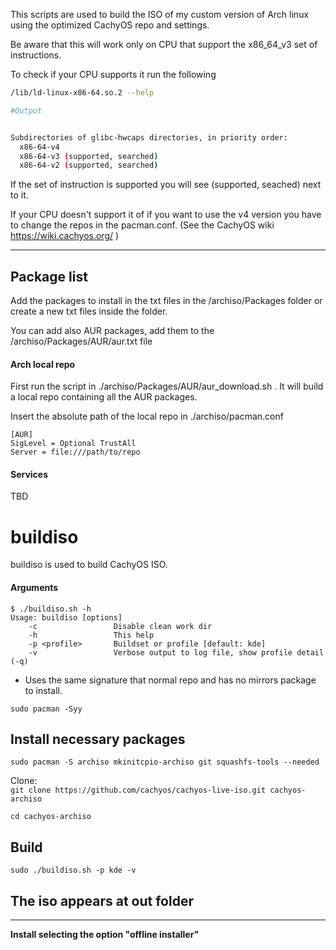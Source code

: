 This scripts are used to build the ISO of my custom version of Arch linux using the optimized CachyOS repo and settings.

Be aware that this will work only on CPU that support the x86_64_v3 set of instructions.

To check if your CPU supports it run the following

```bash
/lib/ld-linux-x86-64.so.2 --help
```

```bash
#Output


Subdirectories of glibc-hwcaps directories, in priority order:
  x86-64-v4
  x86-64-v3 (supported, searched)
  x86-64-v2 (supported, searched)


```

If the set of instruction is supported you will see (supported, seached) next to it.

If your CPU doesn't support it of if you want to use the v4 version you have to change the repos in the pacman.conf. (See the CachyOS wiki https://wiki.cachyos.org/ )

---

## Package list

Add the packages to install in the txt files in the /archiso/Packages folder or create a new txt files inside the folder.

You can add also  AUR packages, add them to the /archiso/Packages/AUR/aur.txt file 

#### Arch local repo

First run the script in ./archiso/Packages/AUR/aur_download.sh . It will build a local repo containing all the AUR packages.

Insert the absolute path of the local repo in ./archiso/pacman.conf

```
[AUR]
SigLevel = Optional TrustAll
Server = file:///path/to/repo
```

#### Services

TBD

# buildiso

buildiso is used to build CachyOS ISO.

#### Arguments

```
$ ./buildiso.sh -h
Usage: buildiso [options]
    -c                 Disable clean work dir
    -h                 This help
    -p <profile>       Buildset or profile [default: kde]
    -v                 Verbose output to log file, show profile detail (-q)
```

* Uses the same signature that normal repo and has no mirrors package to install.

`sudo pacman -Syy`

## Install necessary packages

`sudo pacman -S archiso mkinitcpio-archiso git squashfs-tools --needed`

Clone:\
`git clone https://github.com/cachyos/cachyos-live-iso.git cachyos-archiso`

`cd cachyos-archiso`

## Build

`sudo ./buildiso.sh -p kde -v`

## The iso appears at out folder

---

**Install selecting the option "offline installer"**
